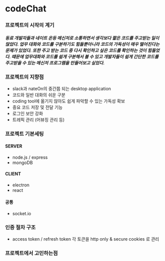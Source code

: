 # codeChat

### 프로젝트의 시작의 계기
##### 동료 개발자들과 네이트 온등 메신저로 소통하면서 생각보다 짧은 코드를 주고받는 일이 많았다.   업무 대화와 코드를 구분하기도 힘들뿐아니라 코드의 가독성이 매우 떨어진다는 문제가 있었다.   또한 주고 받는 코드 중 다시 확인하고 싶은 코드를 확인하는 것이 힘들었다. 떄문에 업무대화와 코드를 쉽게 구분해서 볼 수 있고 개발자들이 쉽게 간단한 코드를 주고받을 수 있는 메신저 프로그램을 만들어보고 싶었다.

### 프로젝트의 지향점 
- slack과 nateOn의 중간쯤 되는 desktop application
- 코드와 일반 대화의 쉬운 구분
- coding tool에 옮기지 않아도 쉽게 파악할 수 있는 가독성 확보
- 중요 코드 저장 및 전달 기능
- 로그인 보안 강화
- 트레픽 관리 (어뷰징 관리 등)


### 프로젝트 기본세팅  
#### SERVER
- node.js / express
- mongoDB

#### CLIENT 
- electron
- react

#### 공통
- socket.io

### 인증 절차 구조 
- access token / refresh token 각 토큰을 http only & secure cookies 로 관리


### 프로젝트에서 고민하는점 

